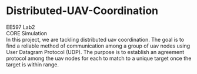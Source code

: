 # Distributed-UAV-Coordination
EE597 Lab2\
CORE Simulation\
In this project, we are tackling distributed uav coordination. The goal is to find a reliable method
of communication among a group of uav nodes using User Datagram Protocol (UDP). The
purpose is to establish an agreement protocol among the uav nodes for each to match to a
unique target once the target is within range.
